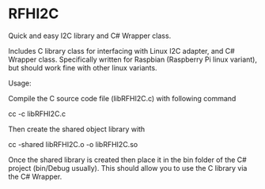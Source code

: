 # RFHI2C
Quick and easy I2C library and C# Wrapper class.

Includes C library class for interfacing with Linux I2C adapter, and C# Wrapper class. Specifically
written for Raspbian (Raspberry Pi linux variant), but should work fine with other linux variants.


Usage:

Compile the C source code file (libRFHI2C.c) with following command

cc -c libRFHI2C.c

Then create the shared object library with

cc -shared libRFHI2C.o -o libRFHI2C.so

Once the shared library is created then place it in the bin folder of
the C# project (bin/Debug usually). This should allow you to use the
C library via the C# Wrapper.
